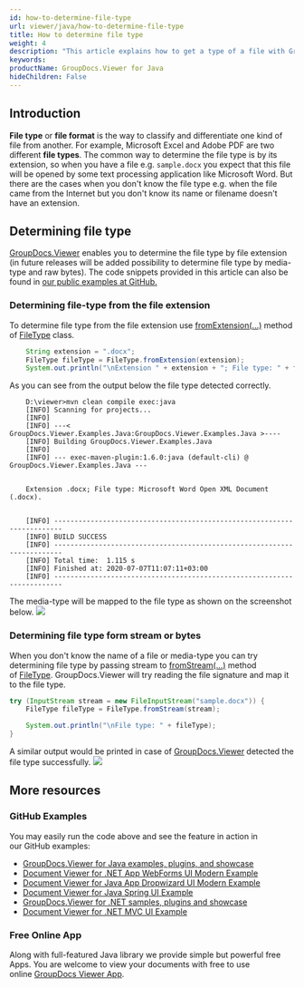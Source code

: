 ```yaml
---
id: how-to-determine-file-type
url: viewer/java/how-to-determine-file-type
title: How to determine file type
weight: 4
description: "This article explains how to get a type of a file with GroupDocs.Viewer for Java using Java / C#."
keywords: 
productName: GroupDocs.Viewer for Java
hideChildren: False
---
```

## Introduction
**File type** or **file format** is the way to classify and differentiate one kind of file from another. For example, Microsoft Excel and Adobe PDF are two different **file types**. The common way to determine the file type is by its extension, so when you have a file e.g. `sample.docx` you expect that this file will be opened by some text processing application like Microsoft Word. But there are the cases when you don't know the file type e.g. when the file came from the Internet but you don't know its name or filename doesn't have an extension.

## Determining file type
[GroupDocs.Viewer](https://products.groupdocs.com/viewer) enables you to determine the file type by file extension (in future releases will be added possibility to determine file type by media-type and raw bytes). The code snippets provided in this article can also be found in [our public examples at GitHub.](https://github.com/groupdocs-viewer/GroupDocs.Viewer-for-Java/blob/master/Examples/src/main/java/com/groupdocs/viewer/examples/basic_usage/HowToDetermineFileType.java)

### Determining file-type from the file extension
To determine file type from the file extension use [fromExtension(...)](https://apireference.groupdocs.com/viewer/java/com.groupdocs.viewer/FileType#fromExtension(java.lang.String)) method of [FileType](https://apireference.groupdocs.com/viewer/java/com.groupdocs.viewer/FileType) class.

```java
    String extension = ".docx";
    FileType fileType = FileType.fromExtension(extension);
    System.out.println("\nExtension " + extension + "; File type: " + fileType + ".");
```

As you can see from the output below the file type detected correctly.
```shell script
    D:\viewer>mvn clean compile exec:java
    [INFO] Scanning for projects...
    [INFO] 
    [INFO] ---< GroupDocs.Viewer.Examples.Java:GroupDocs.Viewer.Examples.Java >----
    [INFO] Building GroupDocs.Viewer.Examples.Java
    [INFO] 
    [INFO] --- exec-maven-plugin:1.6.0:java (default-cli) @ GroupDocs.Viewer.Examples.Java ---
     
     
    Extension .docx; File type: Microsoft Word Open XML Document (.docx).
     
     
    [INFO] ------------------------------------------------------------------------
    [INFO] BUILD SUCCESS
    [INFO] ------------------------------------------------------------------------
    [INFO] Total time:  1.115 s
    [INFO] Finished at: 2020-07-07T11:07:11+03:00
    [INFO] ------------------------------------------------------------------------
```

The media-type will be mapped to the file type as shown on the screenshot below.
![](viewer/java/images/how-to-determine-file-type_1.png)

### Determining file type form stream or bytes
When you don't know the name of a file or media-type you can try determining file type by passing stream to [fromStream(...)](https://apireference.groupdocs.com/viewer/java/com.groupdocs.viewer/FileType#fromStream(java.io.InputStream)) method of [FileType](https://apireference.groupdocs.com/viewer/java/com.groupdocs.viewer/FileType). GroupDocs.Viewer will try reading the file signature and map it to the file type.
```java
try (InputStream stream = new FileInputStream("sample.docx")) {
    FileType fileType = FileType.fromStream(stream);

    System.out.println("\nFile type: " + fileType);
}
```

A similar output would be printed in case of [GroupDocs.Viewer](https://products.groupdocs.com/viewer) detected the file type successfully.
![](viewer/java/images/how-to-determine-file-type_2.png)

## More resources
### GitHub Examples 
You may easily run the code above and see the feature in action in our GitHub examples:
*   [GroupDocs.Viewer for Java examples, plugins, and showcase](https://github.com/groupdocs-viewer/GroupDocs.Viewer-for-Java)
*   [Document Viewer for .NET App WebForms UI Modern Example](https://github.com/groupdocs-viewer/GroupDocs.Viewer-for-.NET-WebForms)    
*   [Document Viewer for Java App Dropwizard UI Modern Example](https://github.com/groupdocs-viewer/GroupDocs.Viewer-for-Java-Dropwizard)    
*   [Document Viewer for Java Spring UI Example](https://github.com/groupdocs-viewer/GroupDocs.Viewer-for-Java-Spring)
*   [GroupDocs.Viewer for .NET samples, plugins and showcase](https://github.com/groupdocs-viewer/GroupDocs.Viewer-for-.NET)
*   [Document Viewer for .NET MVC UI Example](https://github.com/groupdocs-viewer/GroupDocs.Viewer-for-Java-MVC)     
    
### Free Online App 
Along with full-featured Java library we provide simple but powerful free Apps.
You are welcome to view your documents with free to use online [GroupDocs Viewer App](https://products.groupdocs.app/viewer).